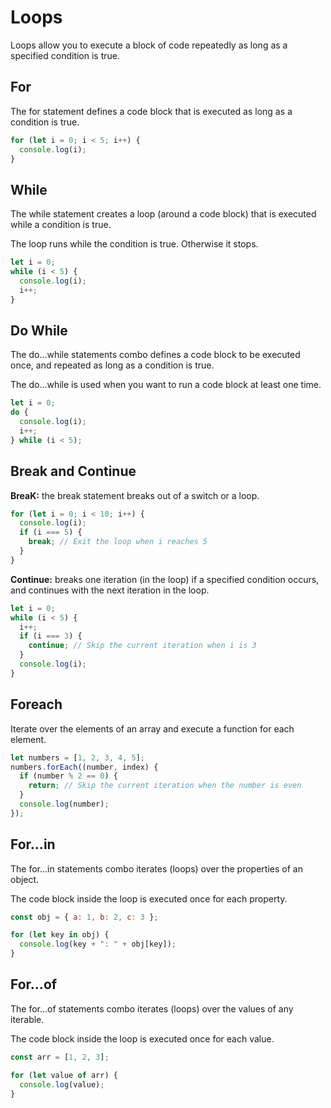 # Loops

Loops allow you to execute a block of code repeatedly as long as a specified condition is true.

## For

The for statement defines a code block that is executed as long as a condition is true.

```js
for (let i = 0; i < 5; i++) {
  console.log(i);
}
```

## While

The while statement creates a loop (around a code block) that is executed while a condition is true.

The loop runs while the condition is true. Otherwise it stops.

```js
let i = 0;
while (i < 5) {
  console.log(i);
  i++;
}
```

## Do While

The do...while statements combo defines a code block to be executed once, and repeated as long as a condition is true.

The do...while is used when you want to run a code block at least one time.

```js
let i = 0;
do {
  console.log(i);
  i++;
} while (i < 5);
```

## Break and Continue

**BreaK:** the break statement breaks out of a switch or a loop.

```js
for (let i = 0; i < 10; i++) {
  console.log(i);
  if (i === 5) {
    break; // Exit the loop when i reaches 5
  }
}
```

**Continue:** breaks one iteration (in the loop) if a specified condition occurs, and continues with the next iteration in the loop.

```js
let i = 0;
while (i < 5) {
  i++;
  if (i === 3) {
    continue; // Skip the current iteration when i is 3
  }
  console.log(i);
}
```

## Foreach

Iterate over the elements of an array and execute a function for each element.

```js
let numbers = [1, 2, 3, 4, 5];
numbers.forEach((number, index) {
  if (number % 2 == 0) {
    return; // Skip the current iteration when the number is even
  }
  console.log(number);
});
```

## For...in

The for...in statements combo iterates (loops) over the properties of an object.

The code block inside the loop is executed once for each property.

```js
const obj = { a: 1, b: 2, c: 3 };

for (let key in obj) {
  console.log(key + ": " + obj[key]);
}
```

## For...of

The for...of statements combo iterates (loops) over the values of any iterable.

The code block inside the loop is executed once for each value.

```js
const arr = [1, 2, 3];

for (let value of arr) {
  console.log(value);
}
```
